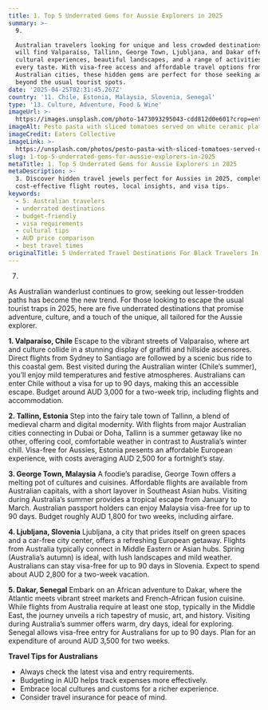 ```yaml
---
title: 1. Top 5 Underrated Gems for Aussie Explorers in 2025
summary: >-
  9. 

  Australian travelers looking for unique and less crowded destinations in 2025
  will find Valparaíso, Tallinn, George Town, Ljubljana, and Dakar offering rich
  cultural experiences, beautiful landscapes, and a range of activities to suit
  every taste. With visa-free access and affordable travel options from major
  Australian cities, these hidden gems are perfect for those seeking adventure
  beyond the usual tourist spots.
date: '2025-04-25T02:31:45.267Z'
country: '11. Chile, Estonia, Malaysia, Slovenia, Senegal'
type: '13. Culture, Adventure, Food & Wine'
imageUrl: >-
  https://images.unsplash.com/photo-1473093295043-cdd812d0e601?crop=entropy&cs=tinysrgb&fit=max&fm=jpg&ixid=M3w3Mzk5OTB8MHwxfHNlYXJjaHwxfHwxMS4lMjBDaGlsZSUyQyUyMEVzdG9uaWElMkMlMjBNYWxheXNpYSUyQyUyMFNsb3ZlbmlhJTJDJTIwU2VuZWdhbCUyMDEzLiUyMEN1bHR1cmUlMkMlMjBBZHZlbnR1cmUlMkMlMjBGb29kJTIwJTI2JTIwV2luZSUyMHRyYXZlbCUyMGxhbmRzY2FwZXxlbnwwfDB8fHwxNzQ1NTQ4MzA1fDA&ixlib=rb-4.0.3&q=80&w=1080
imageAlt: Pesto pasta with sliced tomatoes served on white ceramic plate
imageCredit: Eaters Collective
imageLink: >-
  https://unsplash.com/photos/pesto-pasta-with-sliced-tomatoes-served-on-white-ceramic-plate-12eHC6FxPyg
slug: 1-top-5-underrated-gems-for-aussie-explorers-in-2025
metaTitle: 1. Top 5 Underrated Gems for Aussie Explorers in 2025
metaDescription: >-
  3. Discover hidden travel jewels perfect for Aussies in 2025, complete with
  cost-effective flight routes, local insights, and visa tips.
keywords:
  - 5. Australian travelers
  - underrated destinations
  - budget-friendly
  - visa requirements
  - cultural tips
  - AUD price comparison
  - best travel times
originalTitle: 5 Underrated Travel Destinations For Black Travelers In 2025 - Travel Noire
---
```

7. 
As Australian wanderlust continues to grow, seeking out lesser-trodden paths has become the new trend. For those looking to escape the usual tourist traps in 2025, here are five underrated destinations that promise adventure, culture, and a touch of the unique, all tailored for the Aussie explorer.

**1. Valparaíso, Chile**
Escape to the vibrant streets of Valparaíso, where art and culture collide in a stunning display of graffiti and hillside ascensores. Direct flights from Sydney to Santiago are followed by a scenic bus ride to this coastal gem. Best visited during the Australian winter (Chile’s summer), you’ll enjoy mild temperatures and festive atmospheres. Australians can enter Chile without a visa for up to 90 days, making this an accessible escape. Budget around AUD 3,000 for a two-week trip, including flights and accommodation.

**2. Tallinn, Estonia**
Step into the fairy tale town of Tallinn, a blend of medieval charm and digital modernity. With flights from major Australian cities connecting in Dubai or Doha, Tallinn is a summer getaway like no other, offering cool, comfortable weather in contrast to Australia’s winter chill. Visa-free for Aussies, Estonia presents an affordable European experience, with costs averaging AUD 2,500 for a fortnight’s stay.

**3. George Town, Malaysia**
A foodie’s paradise, George Town offers a melting pot of cultures and cuisines. Affordable flights are available from Australian capitals, with a short layover in Southeast Asian hubs. Visiting during Australia’s summer provides a tropical escape from January to March. Australian passport holders can enjoy Malaysia visa-free for up to 90 days. Budget roughly AUD 1,800 for two weeks, including airfare.

**4. Ljubljana, Slovenia**
Ljubljana, a city that prides itself on green spaces and a car-free city center, offers a refreshing European getaway. Flights from Australia typically connect in Middle Eastern or Asian hubs. Spring (Australia’s autumn) is ideal, with lush landscapes and mild weather. Australians can stay visa-free for up to 90 days in Slovenia. Expect to spend about AUD 2,800 for a two-week vacation.

**5. Dakar, Senegal**
Embark on an African adventure to Dakar, where the Atlantic meets vibrant street markets and French-African fusion cuisine. While flights from Australia require at least one stop, typically in the Middle East, the journey unveils a rich tapestry of music, art, and history. Visiting during Australia’s summer offers warm, dry days, ideal for exploring. Senegal allows visa-free entry for Australians for up to 90 days. Plan for an expenditure of around AUD 3,500 for two weeks.

**Travel Tips for Australians**
- Always check the latest visa and entry requirements.
- Budgeting in AUD helps track expenses more effectively.
- Embrace local cultures and customs for a richer experience.
- Consider travel insurance for peace of mind.
